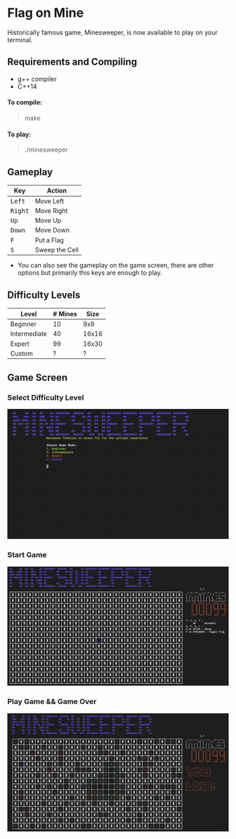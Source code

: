# Flag on Mine

Historically famous game, Minesweeper, is now available to play on your terminal.

## Requirements and Compiling

* g++ compiler
* C++14

<h4> To compile: </h4>

> make

<h4> To play: </h4>

> ./minesweeper

## Gameplay

| Key | Action |
| ----------------- | -------------  |
| <kbd>Left</kbd>   | Move Left      |
| <kbd>Right</kbd>  | Move Right     |
| <kbd>Up</kbd>     | Move Up        |
| <kbd>Down</kbd>   | Move Down      |
| <kbd>F</kbd>      | Put a Flag     |
| <kbd>S</kbd>      | Sweep the Cell |

* You can also see the gameplay on the game screen, there are other options but primarily this keys are enough to play.

## Difficulty Levels

| Level | # Mines | Size |
| ------ | -----  | ----- |
| Beginner  | 10   | 9x9 |
| Intermediate  | 40  | 16x16 |
| Expert    | 99  | 16x30 |
| Custom  |  ?  | ? |

## Game Screen

<h3> Select Difficulty Level </h3>

![](assets/difficulty.png)

<h3> Start Game </h3>

![](assets/gamestart.png)

<h3> Play Game && Game Over </h3>

![](assets/gameover.png)